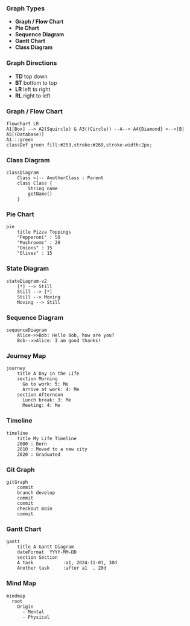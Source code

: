 ### Graph Types
- **Graph / Flow Chart**
- **Pie Chart**
- **Sequence Diagram**
- **Gantt Chart**
- **Class Diagram**
### Graph Directions
- **TD** top down
- **BT** bottom to top
- **LR** left to right
- **RL** right to left
### Graph / Flow Chart
``` mermaid
flowchart LR
A1[Box] --> A2(Squircle) & A3((Circle)) --A--> A4{Diamond} <-->|B| A5[(Database)]
A1:::green
classDef green fill:#253,stroke:#269,stroke-width:2px;
```
### Class Diagram
``` mermaid
classDiagram
    Class <|-- AnotherClass : Parent
    class Class {
        String name
        getName()
    }
```
### Pie Chart
``` mermaid
pie
    title Pizza Toppings
    "Pepperoni" : 50
    "Mushrooms" : 20
    "Onions" : 15
    "Olives" : 15
```
### State Diagram
``` mermaid
stateDiagram-v2
    [*] --> Still
    Still --> [*]
    Still --> Moving
    Moving --> Still
```
### Sequence Diagram
``` mermaid
sequenceDiagram
    Alice->>Bob: Hello Bob, how are you?
    Bob-->>Alice: I am good thanks!
```
### Journey Map
``` mermaid
journey
    title A Day in the Life
    section Morning
      Go to work: 5: Me
      Arrive at work: 4: Me
    section Afternoon
      Lunch break: 3: Me
      Meeting: 4: Me
```
### Timeline
``` mermaid
timeline
    title My Life Timeline
    2000 : Born
    2010 : Moved to a new city
    2020 : Graduated

```
### Git Graph
``` mermaid
gitGraph
    commit
    branch develop
    commit
    commit
    checkout main
    commit
```
### Gantt Chart
``` mermaid
gantt
    title A Gantt Diagram
    dateFormat  YYYY-MM-DD
    section Section
    A task           :a1, 2024-11-01, 30d
    Another task     :after a1  , 20d
```
### Mind Map
``` mermaid
mindmap
  root
    Origin
      - Mental
      - Physical
```
